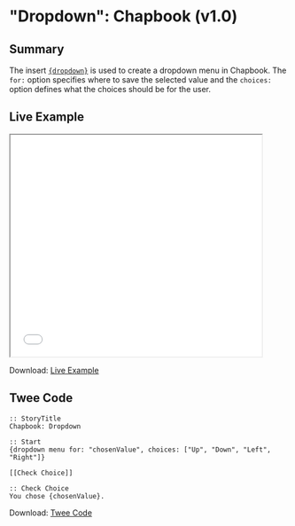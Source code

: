 # "Dropdown": Chapbook (v1.0)

## Summary

The insert [`{dropdown}`](https://klembot.github.io/chapbook/guide/player-input/dropdown-menus-cycling-links.html) is used to create a dropdown menu in Chapbook. The `for:` option specifies where to save the selected value and the `choices:` option defines what the choices should be for the user.

## Live Example

<section>
<iframe src="chapbook_dropdown_example.html" height=400 width=90%></iframe>

Download: <a href="chapbook_dropdown_example.html" target="_blank">Live Example</a>
</section>

## Twee Code

```
:: StoryTitle
Chapbook: Dropdown

:: Start
{dropdown menu for: "chosenValue", choices: ["Up", "Down", "Left", "Right"]}

[[Check Choice]]

:: Check Choice
You chose {chosenValue}.

```

Download: <a href="chapbook_dropdown_twee.txt" target="_blank">Twee Code</a>
